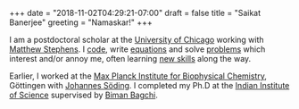 +++
date = "2018-11-02T04:29:21-07:00"
draft = false
title = "Saikat Banerjee"
greeting = "Namaskar!"
+++
<!---
A genuine leader is not a searcher for consensus but a molder of consensus.
Martin Luther King Jr. -->
I am a postdoctoral scholar at the [University of Chicago](https://www.uchicago.edu) working with [Matthew Stephens](https://stephenslab.uchicago.edu/).
I [code](https://github.com/banskt), write [equations](https://www.biorxiv.org/content/early/2018/06/04/198911) 
and solve [problems](https://scholar.google.com/citations?user=Olrxt2IAAAAJ) which interest and/or annoy me, often learning [new skills](/about) along the way.

Earlier, I worked at the [Max Planck Institute for Biophysical Chemistry](https://www.mpibpc.mpg.de/en), G&ouml;ttingen
with [Johannes S&ouml;ding](https://www.mpibpc.mpg.de/soeding). 
I completed my Ph.D at the [Indian Institute of Science](https://iisc.ac.in/) supervised by [Biman Bagchi](https://en.wikipedia.org/wiki/Biman_Bagchi).
